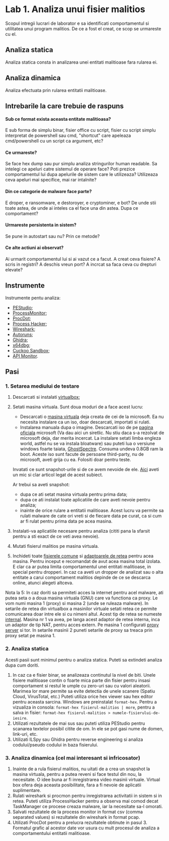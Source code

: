 # Lab 1. Analiza unui fisier malitios

Scopul intregii lucrari de laborator e sa identificati comportamentul si utilitatea unui program malitios. De ce a fost el creat, ce scop se urmareste cu el.

## Analiza statica
Analiza statica consta in analizarea unei entitati malitioase fara rularea ei.

## Analiza dinamica
Analiza efectuata prin rularea entitatii malitioase.

## Intrebarile la care trebuie de raspuns

#### Sub ce format exista aceasta entitate malitioasa?

E sub forma de simplu binar, fisier office cu script, fisier cu script simplu interpretat de powershell sau cmd, "shortcut" care apeleaza cmd/powershell cu un script ca argument, etc?

#### Ce urmareste?

Se face hex dump sau pur simplu analiza stringurilor human readable.
Sa intelegi ce apeluri catre sistemul de operare face? Poti prezice comportamentul lui dupa apelurile de sistem care le utilizeaza? Utilizeaza ceva apeluri mai specifice, mai rar intalnite?

#### Din ce categorie de malware face parte?

E droper, e ransomware, e destoroyer, e cryptominer, e bot?
De unde stii toate astea, de unde ai inteles ca el face una din astea. Dupa ce comportament?

#### Urmareste persistenta in sistem?

Se pune in autostart sau nu? Prin ce metode?

#### Ce alte actiuni ai observat?

Ai urmarit comportamentul lui si ai vazut ce a facut. A creat ceva fisiere? A scris in registri? A deschis vreun port? A incrcat sa faca ceva cu drepturi elevate?

## Instrumente

Instrumente pentu analiza:
- [PEStudio](https://www.winitor.com/download2);
- [ProcessMonitor](https://learn.microsoft.com/en-us/sysinternals/downloads/procmon);
- [ProcDot](https://procdot.com/downloadprocdotbinaries.htm);
- [Process Hacker](https://processhacker.sourceforge.io/downloads.php);
- [Wireshark](https://www.wireshark.org/);
- [Autoruns](https://learn.microsoft.com/en-us/sysinternals/downloads/autoruns);
- [Ghidra](https://ghidra-sre.org/);
- [x64dbg](https://x64dbg.com/);
- [Cuckoo Sandbox](http://docs.cuckoosandbox.org/en/latest/installation/);
- [API Monitor](http://www.rohitab.com/apimonitor).

## Pasi

### 1. Setarea mediului de testare

1. Descarcati si instalati [virtualbox](https://www.virtualbox.org/);
2. Setati masina virtuala. Sunt doua moduri de a face acest lucru:
    - Descarcati o [masina virtuala](https://developer.microsoft.com/en-us/windows/downloads/virtual-machines/) deja creata de cei de la microsoft. Ea nu necesita instalare ca un iso, doar descarcati, importati si rulati.
    - Instalarea manuala dupa o imagine. Descarcati iso de pe [pagina oficiala](https://www.microsoft.com/software-download/windows11) microsoft (Va dau aici un siretlic. Nu stiu daca s-a rezolvat de microsoft deja, dar merita incercat. La instalare setati limba engleza world, astfel nu se va instala bloatware) sau puteti lua o versiune windows foarte taiata, [GhostSpectre](https://tech-latest.com/ghost-spectre-windows-11/). Consuma undeva 0.8GB ram la boot. Aceste iso sunt facute de persoane third-party, nu de microsoft, aveti grija cu ea. Folositi doar pentru teste.
    
    Invatati ce sunt snapshot-urile si de ce avem nevoide de ele. [Aici](https://www.howtogeek.com/150258/how-to-save-time-by-using-snapshots-in-virtualbox/) aveti un mic si clar articol legat de acest subiect.
    
    Ar trebui sa aveti snapshot:
    - dupa ce ati setat masina virtuala pentru prima data;
    - dupa ce ati instalat toate aplicatiile de care aveti nevoie pentru analiza;
    - inainte de orice rulare a entitatii malitioase. Acest lucru va permite sa rulati malware de cate ori vreti si de fiecare data pe curat, ca si cum ar fi rulat pentru prima data pe acea masina.

3. Instalati-va aplicatiile necesare pentru analiza (cititi pana la sfarsit pentru a sti exact de ce veti avea nevoie).
4. Mutati fisierul malitios pe masina virtuala.
5. Inchideti toate [fisierele comune](https://external-content.duckduckgo.com/iu/?u=https%3A%2F%2Fi.ytimg.com%2Fvi%2F9-teQnZ8LEY%2Fmaxresdefault.jpg&f=1&nofb=1&ipt=5e92e63d84e0ebbefcc30a916ce628e443edfdee594b3c0cc2a4053f092923c2&ipo=images) si [adaptoarele de retea](https://www.codesandnotes.be/wp-content/uploads/2018/10/VirtualBox-virtual-machine-adapter2-settings.jpg) pentru acea masina. Pentru inceput e recomandat de avut acea masina total izolata. E clar ca ar putea limita comportamentul unei entitati malitioase, in special pentru dropperi. In caz ca aveti un dropper de analizat sau o alta entitate a carui comportament malitios depinde de ce se descarca online, atunci alegeti altceva.

Nota la 5: In caz doriti sa permiteti acces la internet pentru acel malware, ati putea seta o a doua masina virtuala (GNU) care va functiona ca proxy. Le vom numi masina 1 (proxy) si masina 2 (unde se ruleaza malware). In setarile de retea din virtualbox a masinilor virtuale setati retea ce permite comunicarea doar intre ele si cu nimeni altul. Acest tip de retea se numeste [internal](https://www.virtualbox.org/manual/ch06.html).
Masina nr 1 va avea, pe langa acest adaptor de retea interna, inca un adaptor de tip NAT, pentru acces extern. Pe masina 1 configurati [proxy server](http://www.squid-cache.org/) si tor. In setarile masinii 2 puneti setarile de proxy sa treaca prin proxy setat pe masina 1.

### 2. Analiza statica
Acesti pasii sunt minimul pentru o analiza statica. Puteti sa extindeti analiza dupa cum doriti.

1. In caz ca e fisier binar, se analizeaza continutul la nivel de biti. Unele fisiere malitioase contin o foarte mica parte din fisier pentru insasi comportament si restul le umple cu zero-uri sau cu valori aleatorii. Marimea lor mare permite sa evite detectia de unele scanere (Spatiu Cloud, VirusTotal, etc.) Puteti utiliza orice hex viewer sau hex editor pentru aceasta sarcina. Windows are preinstalat `format-hex`. Pentru a vizualiza in consola: `format-hex fisierul-malitios | more`, pentru a salva in fisier: `format-hex fisierul-malitios > numele-fisierului-de-iesire`.
2. Utilizati rezultatele de mai sus sau puteti utiliza PEStudio pentru scanarea textelor posibil citite de om. In ele se pot gasi nume de domen, link-uri, etc.
3. Utilizati ILSpy sau Ghidra pentru reverse engineering si analiza codului/pseudo codului in baza fisierului.

### 3. Analiza dinamica (cel mai interesant si infricosator)

1. Inainte de a rula fisierul malitios, nu uitati de a crea un snapshot la masina virtuala, pentru a putea reveni si face testul din nou, la necesitate.
O idee buna ar fi inregistrarea video masinii virtuale. Virtual box ofera deja aceasta posibilitate, fara a fi nevoie de aplicatii suplimentare.
2. Rulati wireshark si procmon pentru inregistrarea activitatii in sistem si in retea. Puteti utiliza ProcessHacker pentru a observa mai comod decat TaskManager ce procese creaza malware, iar la necesitate sa-l omorati.
3. Salvati rezultatele de la process monitor in format csv (comma separated values) si rezultatele din wireshark in format pcap.
4. Utilizati ProcDot pentru a prelucra rezultatele obtinute in pasul 3. Formatul grafic al acestor date vor usura cu mult procesul de analiza a comportamentului entitatii malitioase.